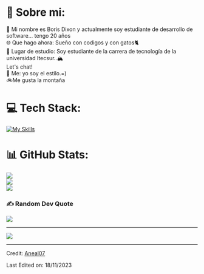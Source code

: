 # 💫 Sobre mi:
🚀 Mi nombre es Boris  Dixon y actualmente soy estudiante de desarrollo de software... tengo 20 años<br>🌐 Que hago ahora: Sueño con codigos y con gatos🐈<br>📘 Lugar de estudio: Soy estudiante de la carrera de tecnología de la universidad Itecsur..🏔<br>  Let's chat!<br>🌟 Me: yo soy el estilo.=) <br>🚲Me gusta la montaña



# 💻 Tech Stack:
[![My Skills](https://skillicons.dev/icons?i=html,kali,java,github,python,&theme=light)](https://skillicons.dev)
# 📊 GitHub Stats:
![](https://github-readme-stats.vercel.app/api?DixonValverde=Aneal07&theme=dark&hide_border=false&include_all_commits=false&count_private=false)<br/>
![](https://github-readme-streak-stats.herokuapp.com/?DixonValverde=Aneal07&theme=dark&hide_border=false)<br/>
![](https://github-readme-stats.vercel.app/api/top-langs/?DixonValverde=Aneal07&theme=dark&hide_border=false&include_all_commits=false&count_private=false&layout=compact)



### ✍️ Random Dev Quote
![](https://quotes-github-readme.vercel.app/api?type=horizontal&theme=radical)

---
[![](https://visitcount.itsvg.in/api?id=Aneal07&icon=2&color=4)](https://visitcount.itsvg.in)

------

Credit: [Aneal07](https://github.com/Aneal07)

Last Edited on: 18/11/2023
